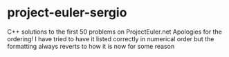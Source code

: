 # project-euler-sergio
C++ solutions to the first 50 problems on ProjectEuler.net
Apologies for the ordering! I have tried to have it listed correctly in numerical order
but the formatting always reverts to how it is now for some reason
